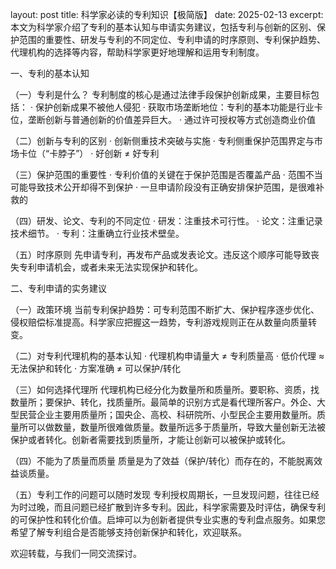 layout: post
title: 科学家必读的专利知识【极简版】
date: 2025-02-13
excerpt: 本文为科学家介绍了专利的基本认知与申请实务建议，包括专利与创新的区别、保护范围的重要性、研发与专利的不同定位、专利申请的时序原则、专利保护趋势、代理机构的选择等内容，帮助科学家更好地理解和运用专利制度。

一、专利的基本认知

（一）专利是什么？
专利制度的核心是通过法律手段保护创新成果，主要目标包括：
· 保护创新成果不被他人侵犯
· 获取市场垄断地位：专利的基本功能是行业卡位，垄断创新与普通创新的价值差异巨大。
· 通过许可授权等方式创造商业价值

（二）创新与专利的区别
· 创新侧重技术突破与实施
· 专利侧重保护范围界定与市场卡位（“卡脖子”）
· 好创新 ≠ 好专利

（三）保护范围的重要性
· 专利价值的关键在于保护范围是否覆盖产品
· 范围不当可能导致技术公开却得不到保护
· 一旦申请阶段没有正确安排保护范围，是很难补救的

（四）研发、论文、专利的不同定位
· 研发：注重技术可行性。
· 论文：注重记录技术细节。
· 专利：注重确立行业技术壁垒。

（五）时序原则
先申请专利，再发布产品或发表论文。违反这个顺序可能导致丧失专利申请机会，或者未来无法实现保护和转化。

二、专利申请的实务建议

（一）政策环境
当前专利保护趋势：可专利范围不断扩大、保护程序逐步优化、侵权赔偿标准提高。科学家应把握这一趋势，专利游戏规则正在从数量向质量转变。

（二）对专利代理机构的基本认知
· 代理机构申请量大 ≠ 专利质量高
· 低价代理 ≈ 无法保护和转化
· 方案准确 ≠ 可以保护/转化

（三）如何选择代理所
代理机构已经分化为数量所和质量所。要职称、资质，找数量所；要保护、转化，找质量所。最简单的识别方式是看代理所客户。外企、大型民营企业主要用质量所；国央企、高校、科研院所、小型民企主要用数量所。质量所可以做数量，数量所很难做质量。数量所远多于质量所，导致大量创新无法被保护或者转化。创新者需要找到质量所，才能让创新可以被保护或转化。

（四）不能为了质量而质量
质量是为了效益（保护/转化）而存在的，不能脱离效益谈质量。

（五）专利工作的问题可以随时发现
专利授权周期长，一旦发现问题，往往已经为时过晚，而且问题已经扩散到许多专利。因此，科学家需要及时评估，确保专利的可保护性和转化价值。启坤可以为创新者提供专业实惠的专利盘点服务。如果您希望了解专利组合是否能够支持创新保护和转化，欢迎联系。

欢迎转载，与我们一同交流探讨。
